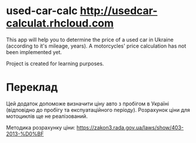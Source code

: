 # used-car-calc http://usedcar-calculat.rhcloud.com
This app will help you to determine the price of a used car in Ukraine (according to it's mileage, years).
A motorcycles' price calculation has not been implemented yet.

Project is created for learning purposes.

# Переклад
Цей додаток допоможе визначити ціну авто з пробігом в Україні (відповідно до пробігу та експуатаційного періоду).
Розрахунок ціни для мотоциклів ще не реалізований.

Методика розрахунку ціни: https://zakon3.rada.gov.ua/laws/show/403-2013-%D0%BF